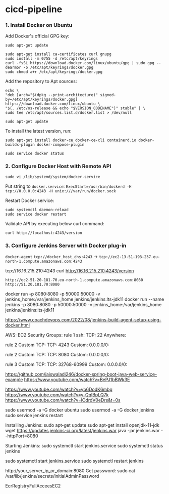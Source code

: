 # cicd-pipeline

### 1. Install Docker on Ubuntu

Add Docker's official GPG key:
```
sudo apt-get update
```
```
sudo apt-get install ca-certificates curl gnupg
sudo install -m 0755 -d /etc/apt/keyrings
curl -fsSL https://download.docker.com/linux/ubuntu/gpg | sudo gpg --dearmor -o /etc/apt/keyrings/docker.gpg
sudo chmod a+r /etc/apt/keyrings/docker.gpg
```

Add the repository to Apt sources:
```
echo \
"deb [arch="$(dpkg --print-architecture)" signed-by=/etc/apt/keyrings/docker.gpg] https://download.docker.com/linux/ubuntu \
"$(. /etc/os-release && echo "$VERSION_CODENAME")" stable" | \
sudo tee /etc/apt/sources.list.d/docker.list > /dev/null
```
```
sudo apt-get update
```

To install the latest version, run:
```
sudo apt-get install docker-ce docker-ce-cli containerd.io docker-buildx-plugin docker-compose-plugin
```
```
sudo service docker status
```

### 2. Configure Docker Host with Remote API
```
sudo vi /lib/systemd/system/docker.service
```

Put string to `docker.service`: `ExecStart=/usr/bin/dockerd -H tcp://0.0.0.0:4243 -H unix:///var/run/docker.sock`

Restart Docker service:
```
sudo systemctl daemon-reload
sudo service docker restart
```

Validate API by executing below curl command:
```
curl http://localhost:4243/version
```

### 3. Configure Jenkins Server with Docker plug-in
`docker-agent`
`tcp://docker_host_dns:4243` -> `tcp://ec2-13-51-193-237.eu-north-1.compute.amazonaws.com:4243`

tcp://16.16.215.210:4243
curl http://16.16.215.210:4243/version

```
http://ec2-51-20-181-70.eu-north-1.compute.amazonaws.com:8080
http://51.20.181.70:8080
```

docker run -p 8080:8080 -p 50000:50000 -v jenkins_home:/var/jenkins_home jenkins/jenkins:lts-jdk11
docker run --name jenkins -p 8080:8080 -p 50000:50000 -v jenkins_home:/var/jenkins_home jenkins/jenkins:lts-jdk11

https://www.coachdevops.com/2022/08/jenkins-build-agent-setup-using-docker.html

AWS: EC2
Security Groups:
rule 1
ssh: TCP: 22
Anywhere:

rule 2
Custom TCP: TCP: 4243
Custom: 0.0.0.0/0:

rule 2
Custom TCP: TCP: 8080
Custom: 0.0.0.0/0:

rule 3
Custom TCP: TCP: 32768-60999
Custom: 0.0.0.0/0:


https://github.com/jaiswaladi246/docker-spring-boot-java-web-service-example
https://www.youtube.com/watch?v=BePJ1bBWk3E

https://www.youtube.com/watch?v=yb6DodK6mbg
https://www.youtube.com/watch?v=y-QqlBpLQ7k
https://www.youtube.com/watch?v=lOdrdV0eDrs&t=0s

sudo usermod -a -G docker ubuntu
sudo usermod -a -G docker jenkins
sudo service jenkins restart


Installing Jenkins:
sudo apt-get update
sudo apt-get install openjdk-11-jdk
wget https://updates.jenkins-ci.org/latest/jenkins.war
java -jar jenkins.war --httpPort=8080

Starting Jenkins:
sudo systemctl start jenkins.service
sudo systemctl status jenkins

sudo systemctl start jenkins.service
sudo systemctl restart jenkins

http://your_server_ip_or_domain:8080
Get password:
sudo cat /var/lib/jenkins/secrets/initialAdminPassword

EcrRegistryFullAcceesEC2